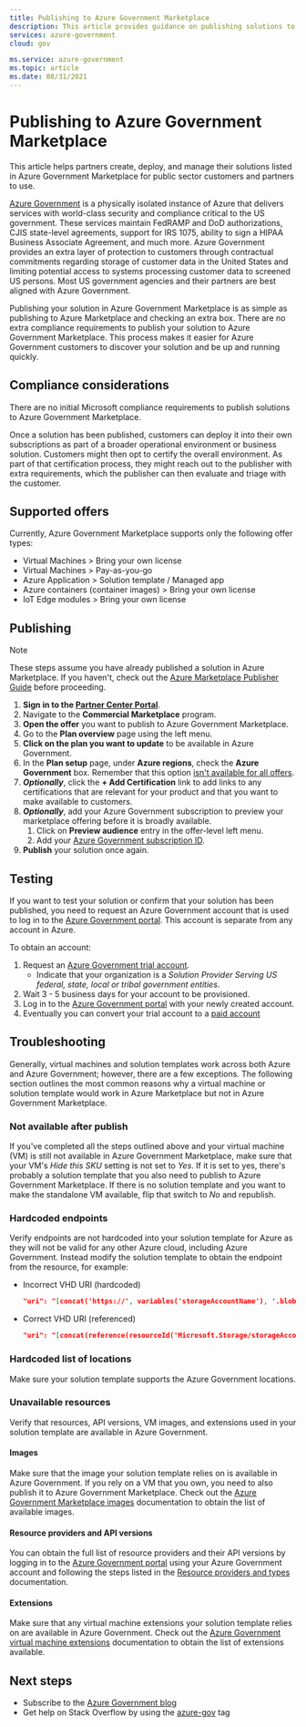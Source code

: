 ```yaml
---
title: Publishing to Azure Government Marketplace
description: This article provides guidance on publishing solutions to Azure Government Marketplace.
services: azure-government
cloud: gov

ms.service: azure-government
ms.topic: article
ms.date: 08/31/2021
---
```


# Publishing to Azure Government Marketplace

This article helps partners create, deploy, and manage their solutions listed in Azure Government Marketplace for public sector customers and partners to use.

[Azure Government](./documentation-government-welcome.md) is a physically isolated instance of Azure that delivers services with world-class security and compliance critical to the US government. These services maintain FedRAMP and DoD authorizations, CJIS state-level agreements, support for IRS 1075, ability to sign a HIPAA Business Associate Agreement, and much more. Azure Government provides an extra layer of protection to customers through contractual commitments regarding storage of customer data in the United States and limiting potential access to systems processing customer data to screened US persons. Most US government agencies and their partners are best aligned with Azure Government.

Publishing your solution in Azure Government Marketplace is as simple as publishing to Azure Marketplace and checking an extra box. There are no extra compliance requirements to publish your solution to Azure Government Marketplace. This process makes it easier for Azure Government customers to discover your solution and be up and running quickly.

## Compliance considerations

There are no initial Microsoft compliance requirements to publish solutions to Azure Government Marketplace.

Once a solution has been published, customers can deploy it into their own subscriptions as part of a broader operational environment or business solution. Customers might then opt to certify the overall environment. As part of that certification process, they might reach out to the publisher with extra requirements, which the publisher can then evaluate and triage with the customer.

## Supported offers

Currently, Azure Government Marketplace supports only the following offer types:

- Virtual Machines > Bring your own license
- Virtual Machines > Pay-as-you-go
- Azure Application > Solution template / Managed app
- Azure containers (container images) > Bring your own license
- IoT Edge modules > Bring your own license

## Publishing

> [!NOTE]
> These steps assume you have already published a solution in Azure Marketplace. If you haven't, check out the [Azure Marketplace Publisher Guide](../marketplace/overview.md) before proceeding.

1. **Sign in to the [Partner Center Portal](https://partner.microsoft.com/)**.
1. Navigate to the **Commercial Marketplace** program.
1. **Open the offer** you want to publish to Azure Government Marketplace.
1. Go to the **Plan overview** page using the left menu.  
1. **Click on the plan you want to update** to be available in Azure Government. 
1. In the **Plan setup** page, under **Azure regions**, check the **Azure Government** box. Remember that this option [isn't available for all offers](#supported-offers).
1. ***Optionally***, click the **+ Add Certification** link to add links to any certifications that are relevant for your product and that you want to make available to customers.
1. ***Optionally***, add your Azure Government subscription to preview your marketplace offering before it is broadly available. 
    1. Click on **Preview audience** entry in the offer-level left menu.
    1. Add your [Azure Government subscription ID](#testing).
1. **Publish** your solution once again.

## Testing
If you want to test your solution or confirm that your solution has been published, you need to request an Azure Government account that is used to log in to the [Azure Government portal](https://portal.azure.us). This account is separate from any account in Azure. 

To obtain an account:

1. Request an [Azure Government trial account](https://azure.microsoft.com/global-infrastructure/government/request/?ReqType=Trial).
    - Indicate that your organization is a *Solution Provider Serving US federal, state, local or tribal government entities*.
1. Wait 3 - 5 business days for your account to be provisioned.
1. Log in to the [Azure Government portal](https://portal.azure.us) with your newly created account.
1. Eventually you can convert your trial account to a [paid account](https://azure.microsoft.com/global-infrastructure/government/how-to-buy/)

## Troubleshooting

Generally, virtual machines and solution templates work across both Azure and Azure Government; however, there are a few exceptions. The following section outlines the most common reasons why a virtual machine or solution template would work in Azure Marketplace but not in Azure Government Marketplace.

### Not available after publish

If you've completed all the steps outlined above and your virtual machine (VM) is still not available in Azure Government Marketplace, make sure that your VM's *Hide this SKU* setting is not set to *Yes*. If it is set to yes, there's probably a solution template that you also need to publish to Azure Government Marketplace. If there is no solution template and you want to make the standalone VM available, flip that switch to *No* and republish.

### Hardcoded endpoints

Verify endpoints are not hardcoded into your solution template for Azure as they will not be valid for any other Azure cloud, including Azure Government. Instead modify the solution template to obtain the endpoint from the resource, for example:

- Incorrect VHD URI (hardcoded)

    ```json
    "uri": "[concat('https://', variables('storageAccountName'), '.blob.core.windows.net/',  '/osdisk.vhd')]",
    ```

- Correct VHD URI (referenced)

    ```json
    "uri": "[concat(reference(resourceId('Microsoft.Storage/storageAccounts/', variables('storageAccountName'))).primaryEndpoints.blob, 'osdisk.vhd')]",
    ```

### Hardcoded list of locations

Make sure your solution template supports the Azure Government locations. 

### Unavailable resources

Verify that resources, API versions, VM images, and extensions used in your solution template are available in Azure Government. 

#### Images

Make sure that the image your solution template relies on is available in Azure Government. If you rely on a VM that you own, you need to also publish it to Azure Government Marketplace. Check out the [Azure Government Marketplace images](./documentation-government-image-gallery.md) documentation to obtain the list of available images.

#### Resource providers and API versions

You can obtain the full list of resource providers and their API versions by logging in to the [Azure Government portal](https://portal.azure.us) using your Azure Government account and following the steps listed in the [Resource providers and types](../azure-resource-manager/management/resource-providers-and-types.md#azure-portal) documentation.

#### Extensions

Make sure that any virtual machine extensions your solution template relies on are available in Azure Government. Check out the [Azure Government virtual machine extensions](./documentation-government-extension.md) documentation to obtain the list of extensions available.
 
## Next steps

- Subscribe to the [Azure Government blog](https://blogs.msdn.microsoft.com/azuregov/)
- Get help on Stack Overflow by using the [azure-gov](https://stackoverflow.com/questions/tagged/azure-gov) tag
